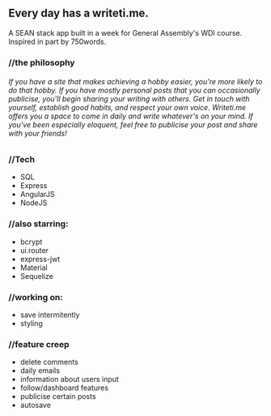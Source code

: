 <h2>Every day has a writeti.me.</h2>

A SEAN stack app built in a week for General Assembly's WDI course. Inspired in part by 750words.

<h3>//the philosophy</h3>
<h6>If you have a site that makes achieving a hobby easier, you're more likely to do that hobby. If you have mostly personal posts that you can occasionally publicise, you'll begin sharing your writing with others. Get in touch with yourself, establish good habits, and respect your own voice. Writeti.me offers you a space to come in daily and write whatever's on your mind. If you've been especially eloquent, feel free to publicise your post and share with your friends!</h6>

<h3>//Tech</h3>
<ul>
  <li>SQL</li>
  <li>Express</li>
  <li>AngularJS</li>
  <li>NodeJS</li>
</ul>

<h3>//also starring:</h3>
<ul>
  <li>bcrypt</li>
  <li>ui.router</li>
  <li>express-jwt</li>
  <li>Material</li>
  <li>Sequelize</li>
</ul>

<h3>//working on:</h3>
<ul>
  <li>save intermitently</li>
  <li>styling</li>
</ul>

<h3>//feature creep</h3>
<ul>
  <li>delete comments</li>
  <li>daily emails</li>
  <li>information about users input</li>
  <li>follow/dashboard features</li>
  <li>publicise certain posts</li>
  <li>autosave</li>


</ul>
